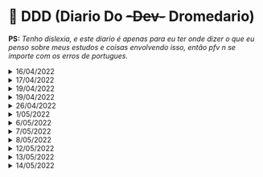 # :dromedary_camel: DDD (Diario Do ~~-Dev-~~ Dromedario)

__PS:__ _Tenho dislexia, e este diario é apenas para eu ter onde dizer o que eu penso sobre meus estudos e coisas envolvendo isso, então pfv n se importe com os erros de portugues._

<!-- <details>
  <summary>DD/05/2022</summary>

  <hr>
  Fim do dia:
  
  <hr>
  :headphones: Musica:

<details> -->

<details>
  <summary>16/04/2022</summary>
  Depois de desistir mais uma vez do projeto de criar um RPG de terminal por encontror um detalhe que me incomoda no NCurses (Cores muito saturadas, podia ter ido ver outra lib? Sim, fiz isso? kk não) Descidi trazer o DDD para o projeto que quase sempre dou uma cutucada. Seja para testar algo ou para fazer algo par enviar em algum rep onde n posso usar o cargo por seja la qual for o motivo. Então acho que aqui seria o melhor lugar para fazer o DDD. É isso.
  <hr>
  Final do dia (Ou começo, to escrevendo isso as 1:48), hj eu tentei fazer Quick Sort acreditando por memoria que seria oa mais simples dentre os algoritmos uteis (com "uteis" eu me refiro coisas diferente de Bogo e Gravity sort por exemplo, umas coisa n mene) Porem n sei se foi combinação de Sono + Ser Burro, mas eu entendi e ao mesmo tempo não. Eu to indo dormir para ver se amanha eu entendo melhor o que ta acontecendo. E caso realmente n consiga, eu tento algum outro algoritmo mais facil.
  <hr>
  :headphones: Musica: Rhapsody Of Fire - the Wind, the Rain and the Moon 
</details>

<details>
  <summary>17/04/2022</summary>
  Então, eu com a minha mania de arrumar coisas uteis par procastinar sem peso na conciencia, descidi mudar o Readme para uma explicação do pq o Rust existe e o que ele faz para ter destaque em relação a outras linguagens. Vai ser util? Sim, porem n passa
  de um modo de procastinar sem ser julgado pela sociedade.
  <hr>
  Fim do dia:
  <hr>
  :headphones: Musica: Asriel: Abyss 
</details>

<details>
  <summary>19/04/2022</summary>
  Então, finalmente depois de usn 3 ou 4 dias aceitaram minha contribuição e um proejto e consegui destravar par acontinuar aqui. Então vamo votlar a tentar o Quick Sort ou desistir e ir para um merge sort.
  Então meio que eu consegui fazer o Quick funcionar e entender como ele funciona. Foi bem chato conseguir visualizar ele funcionado na minha mente direitrinho msa eu consegui. Vou tentar fazer o merge sort provavelmente (se não tiverem implementado no projeto claro)
  <hr>
  :headphones: Musica: Rapsody of Fire - Dawn of Victory
</details>

<details>
  <summary>19/04/2022</summary>
  Esqueci qeu vc existia e comecei a fazer umas coisa sem escrever, então vim me coisa sobre isso. Então eu pensei "caralho vou deixar pra amanha o merge sort" e de fato eu podia fazer agora, porem eu fiquei com preguiça pq parece ser muito chato de implementar. Então eu descidi fazer o "soma_dois_numeros.rs". Pq parecia facil, mas vou precisar aprender a usar HashMap, o que parece ser facil, mas é algo que eu nunca mechi com, então bora.
  Então, eu pensei ter terminado o codigo, quando eu fui testar e ele tava sempre dando o mesmo resultado. E eu fiquei nisso ate eu jogar um input que iria estourar i32 e perceber que não deu erro pq eu tava usando o mesmo binario desde a primeira compilação, é claro que não ia mudar o output.
  <hr>
  :headphones: Musica: Border of Life - TouHou 7
</details>

<details>
  <summary>26/04/2022</summary>
  Pois é fiquei muito tempo sem tocar aqui, motivos? Voltei a jogar SW, porem isso n vem ao caso. Hj eu to afim de fazer lista linkada, vai dar certo? Acho que sim, n é muito dificil. Porem vai ser muito util entender direito como elas funcionam, por mais que elas por si sejam meio inuteis.
</details>

<details>
  <summary>1/05/2022</summary>
  Sim eu sei, eu to piscando nisso com a mesma frequencia que o sol completa 1 ano na via lactia, porem isso n vem ao caso. Continuo tentando entender Linked List, e para isso preciso entender Box, Rc e essas coisas de gerenciamento de ponteiros inteligentes. Espero conseguir fazer mais que 2 linhas hj.
  Tecnica compilou, eu entendi um pouco das coisa, porem na minha cabeça o push ta colocando no começo da lista e não no final, preciso entender melho isso antes de seguir.
  Parei por agora na parte de impl o Drop. To confuso sobre o funcionamento do mem::replace e outras coisas. E eu tava certo, o push tava acontecendo no inicio e não no final. Isso é uma Stack não uma lista, depois eu penso em como inverter isso e fazer ele alucar o novo indice no final.
  <hr>
  :headphones: Musica: Orden Organ - Fields of Sorrow (essa me deixou F no chat)
</details>

<details>
  <summary>6/05/2022</summary>
  Eu não quero nem um comentario sobre minha demora.... ouviu? 
  Pois é, faculdade começou essa semana e eu fiquei o dia todo nela por causa do evento e chegava cansado por n estar acostuamdo com acordar cedo. Ai hj eu descidi centar o cu na cadeira e entender o que é um Smart Pointer, que é um ponteiro muito mais dificil de lidar com porem que evita o grande problema causado por algo que nunca se pode resolver, o programador ser burro.  
  <hr>
  :headphones: Musica: Powerwolf - Kreuzfeuer (eu n tinha reparado no quão bela é essa musica)
</details>

<details>
  <summary>7/05/2022</summary>
  GOOD MORNING MORIOH
  Mais um dia tentando entender ponteiros, na real é o mesmo dia, pois ontem eu so comecei ai fui dormir pq já era meia noite e eu tava com sono. Então hj eu vou ler mais o capitulo do livro sobre ponteiros para tentar entender alguma coisa, pq isso é mais complicado de entender do que usar, usar é ate facil, porem eu n quero ficar precisando compilar e ver o que o rustc tem a dizer sobre minhas cagada, então eu quero entender direito
  <hr>
  Fim do dia: 
  Eu consegui fazer a copisa funciona com push e pop, porem eu acredito que não. Pq eu tenho quase certeza que eu os valores estão apenas sendo liberados para s... vou testar isso, momento. Exato, eu acredito que eu esteja apenas "liberando" os valores para serem sobrescritos, logo eu preciso ver como eu faço para realmente liberar o espaço na moemoria, lembro que tem uma trait que faz isso, vou dar uma olha e lembro tbm do mem::replace, porem por hora vai ficar assim. Porem vou dar uma comentada.
  <hr>
  :headphones: Musica: Powerwolf - Incense and Iron
</details>

<details>
  <summary>8/05/2022</summary>
  3 dias seguindos, acho que é um Recorde pessoal. Bom dia, boa tarde, boa noite pra vc que ta lendo isso. Hoje eu descidi desligar um pouco de Smart Pointers, box, rc, pipipi popopo, e descidi dar uma olhada em algotimos, porem dessa vez eu quero brincar um pouco com Hash, fiquei curiosos sobre como eles funcionam. Então bora tentar alguma coisa.
</details>

<details>
  <summary>12/05/2022</summary>
  Eu tinha qeu abrir a minha boca sobre como eu tava conseguindo manter uma sequencia. O resultado do dia 8 foi em uma conversa no telegram sobre como implementar um hash n faz muito sentido, pois as operações são completamente random que não iriam melhorar em muita coisa a minha capacidade como programador. Então fiquei meio xernos e vou voltar a aquele interpretador, porem dessa vez vou so ignorar AST ou algo bem feito, foi apenas fazer funcionar e des-foda-se.
  <hr>
  Final do dia: Consegui fazer algumas coisas, seguindo a ideia do "antes feito do que inexistente" eu so fiz as coisas de forma mais simples possivel, sem AST, sem parser, sem porra nem uma, quem verifica a sintaxe é liretalmentre uma função, tudo é feito da forma mais simples possivel. Porem esta funcionando. Amanha eu tento fazer algo mais, porem por hora vai ficar como esta mesmo. To feliz de conseguir fazer algo.
  <hr>
  :headphones: Musica: Battle Beast - Master of Illusion
</details>

<details>
  <summary>13/05/2022</summary>
  Mais(eu demorei umas 5 tentativas para escrever isso) um dia tentando fazer algo. Ontem eu já peguei mais o costume de usar Options e Results. Foi bem util, eu acredito, são coisas muito uties. E como ontem eu criei as funções para criar variaveis e remover variaveis, hj eu quero tentar criar uma função para criar constantes, e as aritimetricas, para isso eu acredito que vou precisar criar um enum ou outra aestrutura que vai conter o valor, e vai dizer se é constante ou variavel. Bora tentar.
  <hr>
  Final do dia: Hj ate que fiz bastante coisa, fiz a parte da aritmetica, foi bem mais complicado do que eu pensava pq tomei umas descições no meio que me fez precisar arrumar boa parte do codigo, contando com os testes, e escrevi novos testes. Eu ia mecher com a parte de tornar os valores imutaveis, e aproveitar para permitir a criação de int, float e string, porem descidi ao menos escrever isso antes que que faça merda pq eu me conheço muito bem.
  Na real acho que vou so tentar comentar o codigo pq ta ficando grande e ir fazer qualquer outra coisa e continuar amanha.
  <hr>
  :headphones: Musica: Orden Organ - Vampire in the Ghost Town
</details>

<details>
  <summary>14/05/2022</summary>
  Coisas a fazer today. Implementar o que eu disse ontem de uma estrutura que vai dizer qual o tipo dos valores e se eles são mutaveis ou imutaveis. Bora. 
  Oi, consegui criar a estrutura para valores que aceita Str, Float e Int, porem agora preciso refatorar o codigo para passar tudo que era sobre f32 apenas para aceitar essa nova estrutura, incluindo os testes. KK EU VOU TRANCAR O CURSO.
  Ok ok, consegui fazer isso, porem agora vou precisar criar uma nova função mut para modificar variaveis. Porem agora vou subir tudo pro github e dar uma refatorada antes de voltar a futricar.
  <hr>
  Fim do dia:
  
  <hr>
  :headphones: Musica:

<details>